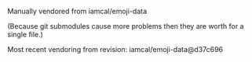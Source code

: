 Manually vendored from iamcal/emoji-data

(Because git submodules cause more problems then they are worth for a
single file.)

Most recent vendoring from revision:
iamcal/emoji-data@d37c696
